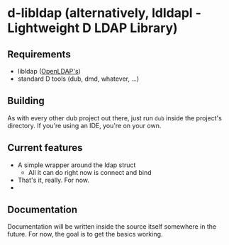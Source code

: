 # **d-libldap** (alternatively, ldldapl - **L**ightweight **D** **LDAP** **L**ibrary)

## Requirements
 - libldap ([OpenLDAP's](http://www.openldap.org/devel/gitweb.cgi?p=openldap.git;a=summary))
 - standard D tools (dub, dmd, whatever, ...)

## Building
As with every other dub project out there, just run `dub` inside the project's directory. If you're using an IDE, you're on your own.

## Current features
 - A simple wrapper around the ldap struct
   - All it can do right now is connect and bind
 - That's it, really. For now.
 - 
 
## Documentation
Documentation will be written inside the source itself somewhere in the future. For now, the goal is to get the basics working.
